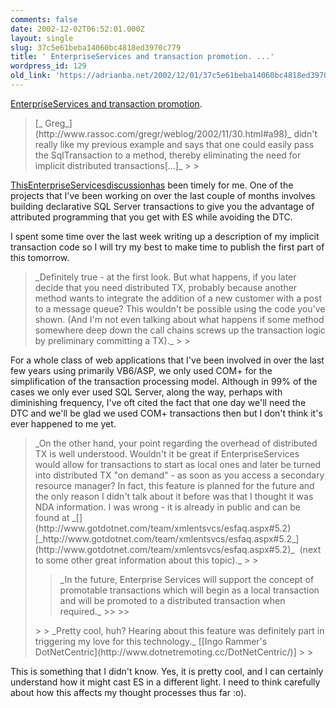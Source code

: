 ```yaml
---
comments: false
date: 2002-12-02T06:52:01.000Z
layout: single
slug: 37c5e61beba14060bc4818ed3970c779
title: ' EnterpriseServices and transaction promotion. ...'
wordpress_id: 129
old_link: 'https://adrianba.net/2002/12/01/37c5e61beba14060bc4818ed3970c779/'
---
```

[
EnterpriseServices and transaction promotion](http://www.dotnetremoting.cc/DotNetCentric/2002/12/01.asp#a356). 


<blockquote>[_
Greg_](http://www.rassoc.com/gregr/weblog/2002/11/30.html#a98)_ didn't really like my previous example
and says that one could easily pass the SqlTransaction to a method,
thereby eliminating the need for implicit distributed
transactions[...]_
> 
> </blockquote>

[This](http://radio.weblogs.com/0108971/)[Enterprise](http://www.dotnetremoting.cc/DotNetCentric/)[Services](http://www.winterdom.com/weblog/)[discussion](http://www.iunknown.com/Weblog/EnterpriseServices.html)[has](http://radio.weblogs.com/0105852/) been timely for
me. One of the projects that I've been working on over the last
couple of months involves building declarative SQL Server
transactions to give you the advantage of attributed programming
that you get with ES while avoiding the DTC.

I spent some time over the last week writing up a description of
my implicit transaction code so I will try my best to make time to
publish the first part of this tomorrow.

<blockquote>_Definitely true - at the first look. But
what happens, if you later decide that you need
distributed TX, probably because another method wants to
integrate the addition of a new customer with a post to a
message queue? This wouldn't be possible using the code you've
shown. (And I'm not even talking about what happens if some method
somewhere deep down the call chains screws up the transaction logic
by preliminary committing a TX)._
> 
> </blockquote>

For a whole class of web applications that I've been involved in
over the last few years using primarily VB6/ASP, we only used COM+
for the simplification of the transaction processing model.
Although in 99% of the cases we only ever used SQL Server, along
the way, perhaps with diminishing frequency, I've oft cited
the fact that one day we'll need the DTC and we'll be glad we used
COM+ transactions then but I don't think it's ever happened to me
yet.

<blockquote>_On the other hand, your point regarding the overhead of
distributed TX is well understood. Wouldn't it be great if
EnterpriseServices would allow for transactions to start as local
ones and later be turned into distributed TX "on demand" - as
soon as you access a secondary resource manager? In fact, this
feature is planned for the future and the only reason I didn't talk
about it before was that I thought it was NDA
information. I was wrong - it is already in public and can be
found
at _[](http://www.gotdotnet.com/team/xmlentsvcs/esfaq.aspx#5.2)[_http://www.gotdotnet.com/team/xmlentsvcs/esfaq.aspx#5.2_](http://www.gotdotnet.com/team/xmlentsvcs/esfaq.aspx#5.2)_
 (next to some other great information about this
topic)._
> 
> <blockquote>_In the future, Enterprise Services will support the concept
of promotable transactions which will begin as a local transaction
and will be promoted to a distributed transaction when
required._
>> 
>> </blockquote>
> 
> _Pretty cool, huh? Hearing about this feature was definitely
part in triggering my love for this technology._
[[Ingo
Rammer's DotNetCentric](http://www.dotnetremoting.cc/DotNetCentric/)]
> 
> </blockquote>

This is something that I didn't know. Yes, it is
pretty cool, and I can certainly understand how it might cast ES in
a different light. I need to think carefully about how this affects
my thought processes thus far :o).
